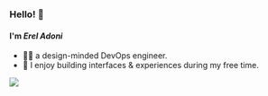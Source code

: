 ### Hello! 👋

#### I'm *Erel Adoni*
* 🧑‍🎨 a design-minded DevOps engineer.
* 🧩 I enjoy building interfaces & experiences during my free time.

![](https://github-readme-stats.vercel.app/api?username=erelado&show_icons=true&icon_color=539BF5&text_color=718096&bg_color=00000000&hide_title=true&hide_border=true)
